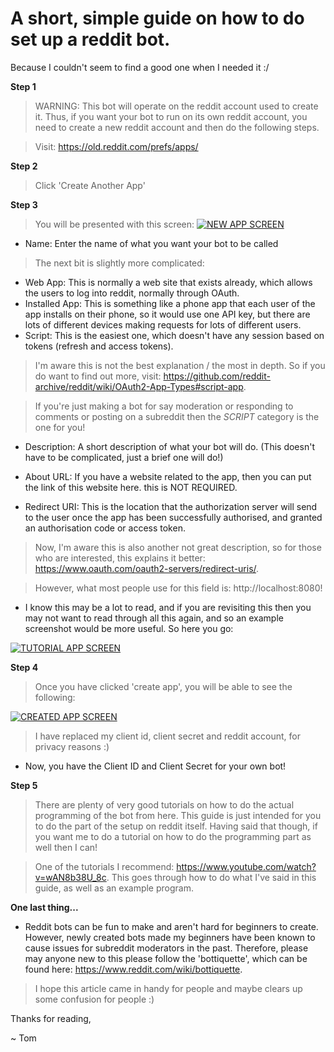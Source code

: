 # A short, simple guide on how to do set up a reddit bot.
Because I couldn't seem to find a good one when I needed it :/

**Step 1**
> WARNING: This bot will operate on the reddit account used to create it. Thus, if you want your bot to run on its own reddit account, you need to create a new reddit account and then do the following steps.

> Visit: https://old.reddit.com/prefs/apps/

**Step 2**
> Click 'Create Another App'

**Step 3**
> You will be presented with this screen:
[![NEW APP SCREEN](https://snipboard.io/FUY3wA.jpg)]()

- Name: Enter the name of what you want your bot to be called

> The next bit is slightly more complicated: 
- Web App: This is normally a web site that exists already, which allows the users to log into reddit, normally through OAuth.
- Installed App: This is something like a phone app that each user of the app installs on their phone, so it would use one API key, but there are lots of different devices making requests for lots of different users.
- Script: This is the easiest one, which doesn't have any session based on tokens (refresh and access tokens).

> I'm aware this is not the best explanation / the most in depth. So if you do want to find out more, visit: https://github.com/reddit-archive/reddit/wiki/OAuth2-App-Types#script-app. 

> If you're just making a bot for say moderation or responding to comments or posting on a subreddit then the *SCRIPT* category is the one for you! 

- Description: A short description of what your bot will do. (This doesn't have to be complicated, just a brief one will do!)

- About URL: If you have a website related to the app, then you can put the link of this website here. this is NOT REQUIRED.

- Redirect URI: This is the location that the authorization server will send to the user once the app has been successfully authorised, and granted an authorisation code or access token. 
> Now, I'm aware this is also another not great description, so for those who are interested, this explains it better: https://www.oauth.com/oauth2-servers/redirect-uris/.

> However, what most people use for this field is: http://localhost:8080!

- I know this may be a lot to read, and if you are revisiting this then you may not want to read through all this again, and so an example screenshot would be more useful. So here you go: 

[![TUTORIAL APP SCREEN](https://snipboard.io/vStXCo.jpg)]()

**Step 4**
> Once you have clicked 'create app', you will be able to see the following:

[![CREATED APP SCREEN](https://snipboard.io/JWTSzG.jpg)]()

> I have replaced my client id, client secret and reddit account, for privacy reasons :)

- Now, you have the Client ID and Client Secret for your own bot!

**Step 5**
> There are plenty of very good tutorials on how to do the actual programming of the bot from here. This guide is just intended for you to do the part of the setup on reddit itself. 
> Having said that though, if you want me to do a tutorial on how to do the programming part as well then I can!

> One of the tutorials I recommend: https://www.youtube.com/watch?v=wAN8b38U_8c. This goes through how to do what I've said in this guide, as well as an example program. 

**One last thing...**
- Reddit bots can be fun to make and aren't hard for beginners to create. However, newly created bots made my beginners have been known to cause issues for subreddit moderators in the past. Therefore, please may anyone new to this please follow the 'bottiquette', which can be found here: https://www.reddit.com/wiki/bottiquette.

> I hope this article came in handy for people and maybe clears up some confusion for people :)


Thanks for reading,

~ Tom




